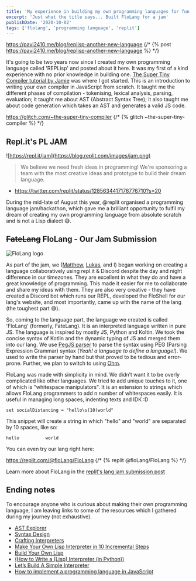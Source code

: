 ```yaml
---
title: 'My experience in building my own programming languages for fun and profit!'
excerpt: 'Just what the title says... Built FloLang for a jam'
publishDate: '2020-10-02'
tags: ['flolang', 'programming language', 'replit']
---
```


https://pavi2410.me/blog/replisp-another-new-language
{/* {% post https://pavi2410.me/blog/replisp-another-new-language %} */}

It's going to be two years now since I created my own programming language called 'REPLisp' and posted about it here. It was my first of a kind experience with no prior knowledge in building one. [The Super Tiny Compiler tutorial by Jamie](https://glitch.com/~the-super-tiny-compiler) was where I got started. This is an introduction to writing your own compiler in JavaScript from scratch. It taught me the different phases of compilation - tokenising, lexical analysis, parsing, evaluation; it taught me about AST (Abstract Syntax Tree); it also taught me about code generation which takes an AST and generates a valid JS code.

https://glitch.com/~the-super-tiny-compiler
{/* {% glitch ~the-super-tiny-compiler %} */}

## Repl.it's PL JAM

![https://repl.it/jam](https://blog.replit.com/images/jam.png)

> We believe we need fresh ideas in programming! We're sponsoring a team with the most creative ideas and prototype to build their dream language.
- https://twitter.com/replit/status/1285634417176776710?s=20

During the mid-late of August this year, @replit organised a programming language jam/hackathon, which gave me a brilliant opportunity to fulfil my dream of creating my own programming language from absolute scratch and is not a Lisp dialect 😅.

## ~~FateLang~~ FloLang - Our Jam Submission

![FloLang logo](https://res.cloudinary.com/practicaldev/image/fetch/s--RXc3rFMv--/c_limit%2Cf_auto%2Cfl_progressive%2Cq_auto%2Cw_880/http://flolang.tech/FloLangLogo.png)

As part of the jam, we ([Matthew](https://repl.it/@matthewproskils), [Lukas](https://repl.it/@PowerCoder), and I) began working on creating a language collaboratively using repl.it & Discord despite the day and night difference in our timezones. They are excellent in what they do and have a great knowledge of programming. This made it easier for me to collaborate and share my ideas with them. They are also very creative - they have created a Discord bot which runs our REPL, developed the FloShell for our lang's website, and most importantly, came up with the name of the lang (the toughest part 😅).

So, coming to the language part, the language we created is called 'FloLang' (formerly, FateLang). It is an interpreted language written in pure JS. The language is inspired by mostly JS, Python and Koltin. We took the concise syntax of Kotlin and the dynamic typing of JS and merged them into our lang. We use [PegJS parser](https://pegjs.org/) to parse the syntax using PEG (Parsing Expression Grammar) syntax (_Yeah! a language to define a language!_). We used to write the parser by hand but that proved to be tedious and error-prone. Further, we plan to switch to using [Ohm](https://ohmlang.github.io/).

FloLang was made with simplicity in mind. We didn’t want it to be overly complicated like other languages. We tried to add unique touches to it, one of which is "whitespace manipulators". It is an extension to strings which allows FloLang programmers to add n number of whitespaces easily. It is useful in managing long spaces, indenting texts and IDK :D

```
set socialDistancing = "hello\s(10)world"
```

This snippet will create a string in which "hello" and "world" are separated by 10 spaces, like so:

```
hello          world
```

You can even try our lang right here:

https://replit.com/@floLang/FloLang
{/* {% replit @floLang/FloLang %} */}

Learn more about FloLang in the [replit's lang jam submission post](https://replit.com/talk/challenge/FloLang/51627)

## Ending notes

To encourage anyone who is curious about making their own programming language, I am leaving links to some of the resources which I gathered during my journey (not exhaustive).

- [AST Explorer](https://astexplorer.net/)
- [Syntax Design](http://cs.lmu.edu/~ray/notes/syntaxdesign/)
- [Crafting Interpreters](http://www.craftinginterpreters.com/)
- [Make Your Own Lisp Interpreter in 10 Incremental Steps](http://kanaka.github.io/lambdaconf)
- [Build Your Own Lisp](http://buildyourownlisp.com)
- [(How to Write a (Lisp) Interpreter (in Python))](http://norvig.com/lispy.html)
- [Let’s Build A Simple Interpreter](https://ruslanspivak.com/lsbasi-part1/)
- [How to implement a programming language in JavaScript](http://lisperator.net/pltut/)
